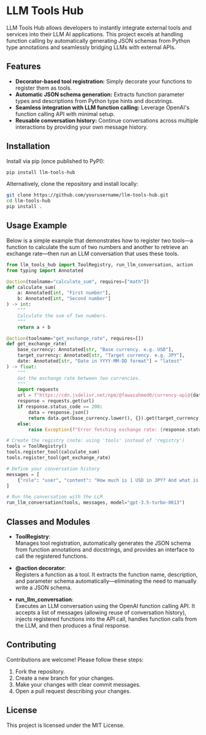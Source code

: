 # LLM Tools Hub

LLM Tools Hub allows developers to instantly integrate external tools and services into their LLM AI applications. This project excels at handling function calling by automatically generating JSON schemas from Python type annotations and seamlessly bridging LLMs with external APIs.

## Features

- **Decorator-based tool registration:** Simply decorate your functions to register them as tools.
- **Automatic JSON schema generation:** Extracts function parameter types and descriptions from Python type hints and docstrings.
- **Seamless integration with LLM function calling:** Leverage OpenAI's function calling API with minimal setup.
- **Reusable conversation history:** Continue conversations across multiple interactions by providing your own message history.

## Installation

Install via pip (once published to PyPI):

```bash
pip install llm-tools-hub
```

Alternatively, clone the repository and install locally:

```bash
git clone https://github.com/yourusername/llm-tools-hub.git
cd llm-tools-hub
pip install .
```

## Usage Example

Below is a simple example that demonstrates how to register two tools—a function to calculate the sum of two numbers and another to retrieve an exchange rate—then run an LLM conversation that uses these tools.

```python
from llm_tools_hub import ToolRegistry, run_llm_conversation, action
from typing import Annotated

@action(toolname="calculate_sum", requires=["math"])
def calculate_sum(
    a: Annotated[int, "First number"],
    b: Annotated[int, "Second number"]
) -> int:
    """
    Calculate the sum of two numbers.
    """
    return a + b

@action(toolname="get_exchange_rate", requires=[])
def get_exchange_rate(
    base_currency: Annotated[str, "Base currency. e.g. USD"],
    target_currency: Annotated[str, "Target currency. e.g. JPY"],
    date: Annotated[str, "Date in YYYY-MM-DD format"] = "latest"
) -> float:
    """
    Get the exchange rate between two currencies.
    """
    import requests
    url = f"https://cdn.jsdelivr.net/npm/@fawazahmed0/currency-api@{date}/v1/currencies/{base_currency.lower()}.json"
    response = requests.get(url)
    if response.status_code == 200:
        data = response.json()
        return data.get(base_currency.lower(), {}).get(target_currency.lower(), None)
    else:
        raise Exception(f"Error fetching exchange rate: {response.status_code}")

# Create the registry (note: using 'tools' instead of 'registry')
tools = ToolRegistry()
tools.register_tool(calculate_sum)
tools.register_tool(get_exchange_rate)

# Define your conversation history
messages = [
    {"role": "user", "content": "How much is 1 USD in JPY? And what is 50 + 75?"}
]

# Run the conversation with the LLM
run_llm_conversation(tools, messages, model="gpt-3.5-turbo-0613")
```

## Classes and Modules

- **ToolRegistry**:  
  Manages tool registration, automatically generates the JSON schema from function annotations and docstrings, and provides an interface to call the registered functions.

- **@action decorator**:  
  Registers a function as a tool. It extracts the function name, description, and parameter schema automatically—eliminating the need to manually write a JSON schema.

- **run_llm_conversation**:  
  Executes an LLM conversation using the OpenAI function calling API. It accepts a list of messages (allowing reuse of conversation history), injects registered functions into the API call, handles function calls from the LLM, and then produces a final response.

## Contributing

Contributions are welcome! Please follow these steps:
1. Fork the repository.
2. Create a new branch for your changes.
3. Make your changes with clear commit messages.
4. Open a pull request describing your changes.

## License

This project is licensed under the MIT License.
